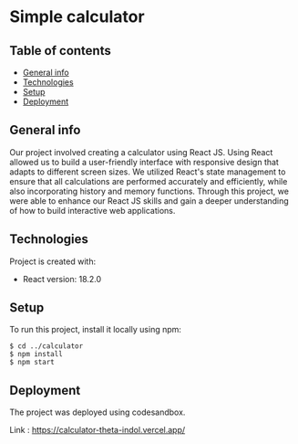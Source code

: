 
# Simple calculator

## Table of contents
* [General info](#general-info)
* [Technologies](#technologies)
* [Setup](#setup)
* [Deployment](#deployment)

## General info
Our project involved creating a calculator using React JS. Using React allowed us to build a user-friendly interface with responsive design that adapts to different screen sizes. We utilized React's state management to ensure that all calculations are performed accurately and efficiently, while also incorporating history and memory functions. Through this project, we were able to enhance our React JS skills and gain a deeper understanding of how to build interactive web applications.
	
## Technologies
Project is created with:
* React version: 18.2.0
	
## Setup
To run this project, install it locally using npm:

```
$ cd ../calculator
$ npm install
$ npm start
```

## Deployment
The project was deployed using codesandbox. 

Link : https://calculator-theta-indol.vercel.app/
